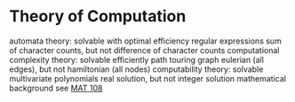 # Theory of Computation
automata theory: solvable with optimal efficiency
	regular expressions
		sum of character counts, but not difference of character counts
computational complexity theory: solvable efficiently
	path touring graph
		eulerian (all edges), but not hamiltonian (all nodes)
computability theory: solvable
	multivariate polynomials
	real solution, but not integer solution
mathematical background
	see [MAT 108](../w23/mat108.md)